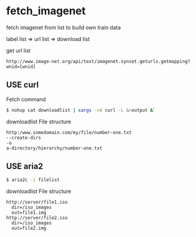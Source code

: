 # fetch_imagenet
fetch imagenet from list to build own train data 

label list => url list => download list

get url list
```
http://www.image-net.org/api/text/imagenet.synset.geturls.getmapping?wnid=[wnid]
```

## USE curl
Fetch command
```bash
$ nohup cat downloadlist | xargs -n4 curl -L &>output &`
```

downloadlist File structure
```
http:/www.somedomain.com/my/file/number-one.txt
--create-dirs
-o
a-directory/hierarchy/number-one.txt
```

## USE aria2
```bash
$ aria2c -i filelist
```

downloadlist File structure
```
http://server/file1.iso
  dir=/iso_images
  out=file1.img
http://server/file2.iso
  dir=/iso_images
  out=file2.img
```
